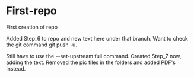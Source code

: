 # First-repo
First creation of repo

Added Step_6 to repo and new text here under that branch.  Want to check the git command git push -u.

Still have to use the --set-upstream full command.  Created Step_7 now, adding the text.
Removed the pic files in the folders and added PDF's instead.

